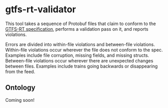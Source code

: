 # gtfs-rt-validator

This tool takes a sequence of Protobuf files that claim to conform to the [GTFS-RT specification](https://developers.google.com/transit/gtfs-realtime/), performs a validation pass on it, and reports violations.

Errors are divided into within-file violations and between-file violations. Within-file violations occur wherever the file does not conform to the spec. Examples include file corruption, missing fields, and missing structs. Between-file violations occur wherever there are unexpected changes between files. Examples include trains going backwards or disappearing from the feed.

## Ontology

Coming soon!
